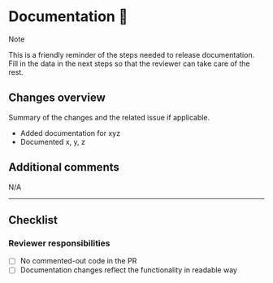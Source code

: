 # Documentation 📖

> [!NOTE]  
> This is a friendly reminder of the steps needed to release documentation. Fill in the data in the next steps so that
> the reviewer can take care of the rest.

## Changes overview

Summary of the changes and the related issue if applicable.

- Added documentation for xyz
- Documented x, y, z

## Additional comments

N/A

---

## Checklist

### Reviewer responsibilities

- [ ] No commented-out code in the PR
- [ ] Documentation changes reflect the functionality in readable way
